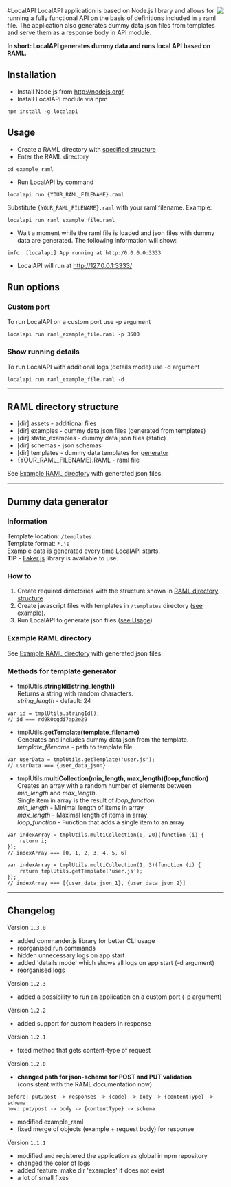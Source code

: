 #LocalAPI
<img align="right" src="https://github.com/isaacloud/local-api/raw/dev/logo.png">
LocalAPI application is based on Node.js library and allows for running a fully functional API on the basis of definitions included in a raml file.
The application also generates dummy data json files from templates and serve them as a response body in API module.

**In short: LocalAPI generates dummy data and runs local API based on RAML.**

## Installation
- Install Node.js from http://nodejs.org/
- Install LocalAPI module via npm
```
npm install -g localapi
```

## Usage
- Create a RAML directory with [specified structure](#raml-directory-structure)
- Enter the RAML directory
```
cd example_raml
```
- Run LocalAPI by command
```
localapi run {YOUR_RAML_FILENAME}.raml
```
Substitute `{YOUR_RAML_FILENAME}.raml` with your raml filename. Example:
```
localapi run raml_example_file.raml
```
- Wait a moment while the raml file is loaded and json files with dummy data are generated. The following information will show:
```
info: [localapi] App running at http:/0.0.0.0:3333
```
- LocalAPI will run at http://127.0.0.1:3333/

## Run options

### Custom port
To run LocalAPI on a custom port use -p argument
```
localapi run raml_example_file.raml -p 3500
```

### Show running details
To run LocalAPI with additional logs (details mode) use -d argument
```
localapi run raml_example_file.raml -d
```

---
## RAML directory structure
- [dir] assets - additional files
- [dir] examples - dummy data json files (generated from templates)
- [dir] static_examples - dummy data json files (static)
- [dir] schemas - json schemas
- [dir] templates - dummy data templates for [generator](#dummy-data-generator)
- {YOUR_RAML_FILENAME}.RAML - raml file

See [Example RAML directory](example_raml) with generated json files.

---
## Dummy data generator

### Information
Template location: `/templates`<br />
Template format: `*.js`<br />
Example data is generated every time LocalAPI starts.<br />
**TIP** - [Faker.js](https://github.com/marak/Faker.js/) library is available to use.

### How to
1. Create required directories with the structure shown in [RAML directory structure](#raml-directory-structure)
2. Create javascript files with templates in `/templates` directory ([see example](#example-raml)).
3. Run LocalAPI to generate json files ([see Usage](#usage))

### Example RAML directory
See [Example RAML directory](example_raml) with generated json files.

### Methods for template generator
- tmplUtils.**stringId([string_length])**<br>
Returns a string with random characters.<br>
*string_length* - default: 24
```
var id = tmplUtils.stringId();
// id === rd9k0cgdi7ap2e29
```
- tmplUtils.**getTemplate(template_filename)**<br>
Generates and includes dummy data json from the template.<br>
*template_filename* - path to template file
```
var userData = tmplUtils.getTemplate('user.js');
// userData === {user_data_json}
```
- tmplUtils.**multiCollection(min_length, max_length)(loop_function)**<br>
Creates an array with a random number of elements between *min_length* and *max_length*.<br>
Single item in array is the result of *loop_function*. <br>
*min_length* - Minimal length of items in array<br>
*max_length* - Maximal length of items in array<br>
*loop_function* - Function that adds a single item to an array
```
var indexArray = tmplUtils.multiCollection(0, 20)(function (i) {
    return i;
});
// indexArray === [0, 1, 2, 3, 4, 5, 6]
```
```
var indexArray = tmplUtils.multiCollection(1, 3)(function (i) {
    return tmplUtils.getTemplate('user.js');
});
// indexArray === [{user_data_json_1}, {user_data_json_2}]
```

---
## Changelog
Version `1.3.0`
- added commander.js library for better CLI usage
- reorganised run commands
- hidden unnecessary logs on app start
- added 'details mode' which shows all logs on app start (-d argument)
- reorganised logs

Version `1.2.3`
- added a possibility to run an application on a custom port (-p argument)

Version `1.2.2`
- added support for custom headers in response

Version `1.2.1`
- fixed method that gets content-type of request

Version `1.2.0`
- **changed path for json-schema for POST and PUT validation** (consistent with the RAML documentation now)
```
before: put/post -> responses -> {code} -> body -> {contentType} -> schema
now: put/post -> body -> {contentType} -> schema
```
- modified example_raml
- fixed merge of objects (example + request body) for response

Version `1.1.1`
- modified and registered the application as global in npm repository
- changed the color of logs
- added feature: make dir 'examples' if does not exist
- a lot of small fixes
